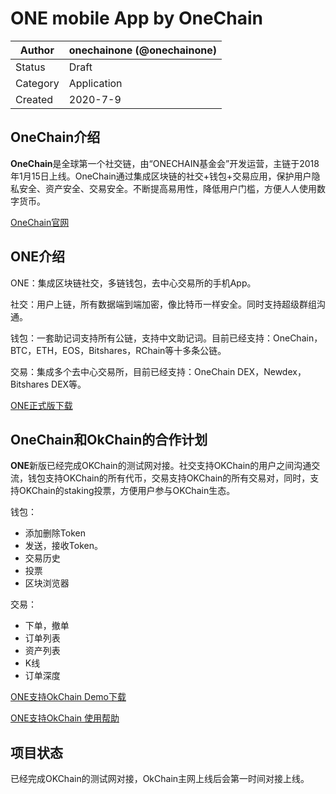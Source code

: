 # ONE mobile App by OneChain

| Author   | onechainone (@onechainone) |
| -------- | ------------------------ |
| Status   | Draft                    |
| Category | Application              |
| Created  | 2020-7-9                |

## OneChain介绍

**OneChain**是全球第一个社交链，由“ONECHAIN基金会”开发运营，主链于2018年1月15日上线。OneChain通过集成区块链的社交+钱包+交易应用，保护用户隐私安全、资产安全、交易安全。不断提高易用性，降低用户门槛，方便人人使用数字货币。

[OneChain官网](http://www.onechain.one)


## ONE介绍

ONE：集成区块链社交，多链钱包，去中心交易所的手机App。

社交：用户上链，所有数据端到端加密，像比特币一样安全。同时支持超级群组沟通。

钱包：一套助记词支持所有公链，支持中文助记词。目前已经支持：OneChain，BTC，ETH，EOS，Bitshares，RChain等十多条公链。

交易：集成多个去中心交易所，目前已经支持：OneChain DEX，Newdex，Bitshares DEX等。

[ONE正式版下载](http://app.onechain.one/appstart.html)

## OneChain和OkChain的合作计划

**ONE**新版已经完成OKChain的测试网对接。社交支持OKChain的用户之间沟通交流，钱包支持OKChain的所有代币，交易支持OKChain的所有交易对，同时，支持OKChain的staking投票，方便用户参与OKChain生态。

钱包：
 - 添加删除Token
 - 发送，接收Token。
 - 交易历史
 - 投票
 - 区块浏览器

交易：
 - 下单，撤单
 - 订单列表
 - 资产列表
 - K线
 - 订单深度

[ONE支持OkChain Demo下载](http://app1.haoduobi.cn/android/one310.apk)

[ONE支持OkChain 使用帮助](https://github.com/onechainone/OIPs/wiki)


## 项目状态
已经完成OKChain的测试网对接，OkChain主网上线后会第一时间对接上线。

